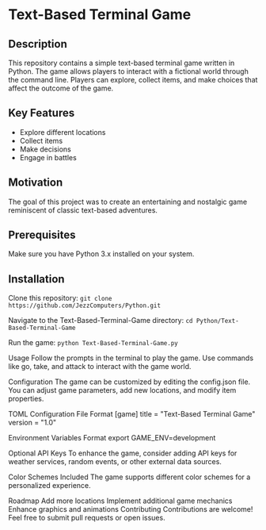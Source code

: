 # Text-Based Terminal Game

## Description
This repository contains a simple text-based terminal game written in Python. The game allows players to interact with a fictional world through the command line. Players can explore, collect items, and make choices that affect the outcome of the game.

## Key Features
* Explore different locations
* Collect items
* Make decisions
* Engage in battles

## Motivation
The goal of this project was to create an entertaining and nostalgic game reminiscent of classic text-based adventures.

## Prerequisites
Make sure you have Python 3.x installed on your system.

## Installation
Clone this repository:
`git clone https://github.com/JezzComputers/Python.git`

Navigate to the Text-Based-Terminal-Game directory:
`cd Python/Text-Based-Terminal-Game`

Run the game:
`python Text-Based-Terminal-Game.py`

Usage
Follow the prompts in the terminal to play the game. Use commands like go, take, and attack to interact with the game world.

Configuration
The game can be customized by editing the config.json file. You can adjust game parameters, add new locations, and modify item properties.

TOML Configuration File Format
[game]
title = "Text-Based Terminal Game"
version = "1.0"

Environment Variables Format
export GAME_ENV=development

Optional API Keys
To enhance the game, consider adding API keys for weather services, random events, or other external data sources.

Color Schemes Included
The game supports different color schemes for a personalized experience.

Roadmap
Add more locations
Implement additional game mechanics
Enhance graphics and animations
Contributing
Contributions are welcome! Feel free to submit pull requests or open issues.
